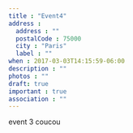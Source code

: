 ```yaml
---
title : "Event4"
address :
  address : ""
  postalCode : 75000
  city : "Paris"
  label : ""
when : 2017-03-03T14:15:59-06:00
description : ""
photos : ""
draft: true
important : true
association : ""
---
```

event 3 coucou